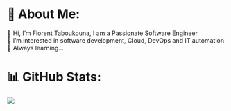 # 💫 About Me:
👋 Hi, I’m Florent Taboukouna, I am a Passionate Software Engineer<br>👀 I’m interested in software development, Cloud, DevOps and IT automation<br>🌱 Always learning...

# 📊 GitHub Stats:
![](https://github-readme-stats.vercel.app/api/top-langs/?username=Floturner&theme=react&hide_border=true&include_all_commits=false&count_private=true&layout=compact)
